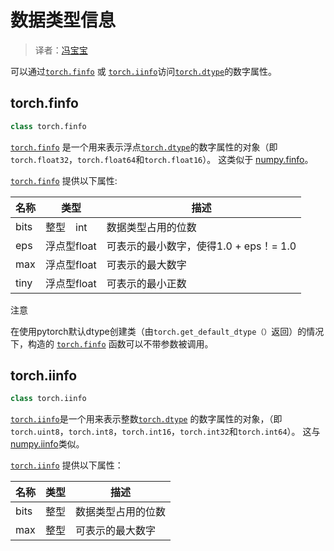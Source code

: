 

# 数据类型信息 

> 译者：[冯宝宝](https://github.com/PEGASUS1993)  

可以通过[`torch.finfo`](#torch.torch.finfo "torch.torch.finfo") 或 [`torch.iinfo`](#torch.torch.iinfo "torch.torch.iinfo")访问[`torch.dtype`](tensor_attributes.html#torch.torch.dtype "torch.torch.dtype")的数字属性。  

## torch.finfo  

```py
class torch.finfo
``` 

 [`torch.finfo`](#torch.torch.finfo "torch.torch.finfo") 是一个用来表示浮点[`torch.dtype`](tensor_attributes.html#torch.torch.dtype "torch.torch.dtype")的数字属性的对象（即`torch.float32`，`torch.float64`和`torch.float16`）。 这类似于 [numpy.finfo](https://docs.scipy.org/doc/numpy/reference/generated/numpy.finfo.html)。  

[`torch.finfo`](#torch.torch.finfo "torch.torch.finfo") 提供以下属性:  

| 名称 | 类型 | 描述 |
| --- | --- | --- |
| bits | 整型　int |数据类型占用的位数 |
| eps | 浮点型float | 可表示的最小数字，使得1.0 + eps！= 1.0|
| max | 浮点型float | 可表示的最大数字|
| tiny | 浮点型float |可表示的最小正数 |  

注意  

在使用pytorch默认dtype创建类（由`torch.get_default_dtype（）`返回）的情况下，构造的 [`torch.finfo`](#torch.torch.finfo "torch.torch.finfo") 函数可以不带参数被调用。  

##  torch.iinfo  

```py
class torch.iinfo
```  

 [`torch.iinfo`](#torch.torch.iinfo "torch.torch.iinfo")是一个用来表示整数[`torch.dtype`](tensor_attributes.html#torch.torch.dtype "torch.torch.dtype") 的数字属性的对象，（即`torch.uint8`，`torch.int8`，`torch.int16`，`torch.int32`和`torch.int64`）。 这与[numpy.iinfo](https://docs.scipy.org/doc/numpy/reference/generated/numpy.iinfo.html)类似。  

[`torch.iinfo`](#torch.torch.iinfo "torch.torch.iinfo") 提供以下属性：   

| 名称 | 类型 | 描述 |
| --- | --- | --- |
| bits | 整型| 数据类型占用的位数 |
| max | 整型 | 可表示的最大数字 |
 

